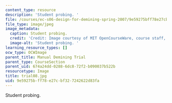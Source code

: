 ```yaml
---
content_type: resource
description: 'Student probing. '
file: /courses/ec-s06-design-for-demining-spring-2007/9e59275bff78e27cbf327242622d83fa_trial08.jpg
file_type: image/jpeg
image_metadata:
  caption: Student probing.
  credit: 'Credit: Image courtesy of MIT OpenCourseWare, course staff, and students.'
  image-alt: 'Student probing. '
learning_resource_types: []
ocw_type: OCWImage
parent_title: Manual Demining Trial
parent_type: CourseSection
parent_uid: 674a24dd-0288-6dc8-72f2-b090037b522b
resourcetype: Image
title: trial08.jpg
uid: 9e59275b-ff78-e27c-bf32-7242622d83fa
---
```

Student probing. 

